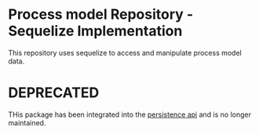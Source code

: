 # Process model Repository - Sequelize Implementation

This repository uses sequelize to access and manipulate process model data.


# DEPRECATED

THis package has been integrated into the [persistence api](https://github.com/process-engine/persistence_api) and is no longer maintained.
